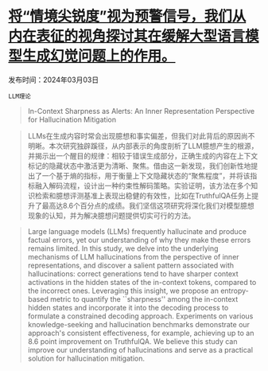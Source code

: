 # [将“情境尖锐度”视为预警信号，我们从内在表征的视角探讨其在缓解大型语言模型生成幻觉问题上的作用。](https://arxiv.org/abs/2403.01548)

发布时间：2024年03月03日

`LLM理论`

> In-Context Sharpness as Alerts: An Inner Representation Perspective for Hallucination Mitigation

> LLMs在生成内容时常会出现臆想和事实偏差，但我们对此背后的原因尚不明晰。本次研究独辟蹊径，从内部表示的角度剖析了LLM臆想产生的根源，并揭示出一个醒目的规律：相较于错误生成部分，正确生成的内容在上下文标记的隐藏状态中激活更为清晰、聚焦。借由这一新发现，我们创新性地提出了一个基于熵的指标，用于衡量上下文隐藏状态的“聚焦程度”，并将该指标融入解码流程，设计出一种约束性解码策略。实验证明，该方法在多个知识检索和臆想评测基准上表现出稳健的有效性，比如在TruthfulQA任务上提升了最高达8.6个百分点的成绩。我们坚信这项研究将深化我们对模型臆想现象的认知，并为解决臆想问题提供切实可行的方法。

> Large language models (LLMs) frequently hallucinate and produce factual errors, yet our understanding of why they make these errors remains limited. In this study, we delve into the underlying mechanisms of LLM hallucinations from the perspective of inner representations, and discover a salient pattern associated with hallucinations: correct generations tend to have sharper context activations in the hidden states of the in-context tokens, compared to the incorrect ones. Leveraging this insight, we propose an entropy-based metric to quantify the ``sharpness'' among the in-context hidden states and incorporate it into the decoding process to formulate a constrained decoding approach. Experiments on various knowledge-seeking and hallucination benchmarks demonstrate our approach's consistent effectiveness, for example, achieving up to an 8.6 point improvement on TruthfulQA. We believe this study can improve our understanding of hallucinations and serve as a practical solution for hallucination mitigation.
